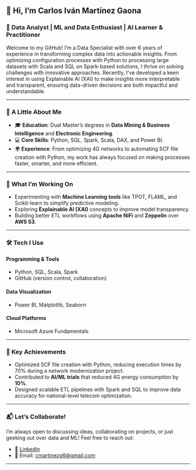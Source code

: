 ## 👋 Hi, I’m Carlos Iván Martínez Gaona  

### 🌟 **Data Analyst | ML and Data Enthusiast | AI Learner & Practitioner**  

Welcome to my GitHub! I’m a Data Specialist with over 6 years of experience in transforming complex data into actionable insights. From optimizing configuration processes with Python to processing large datasets with Scala and SQL on Spark-based solutions, I thrive on solving challenges with innovative approaches. Recently, I’ve developed a keen interest in using Explainable AI (XAI) to make insights more interpretable and transparent, ensuring data-driven decisions are both impactful and understandable.

---

### 🚀 **A Little About Me**  
- 🎓 **Education**: Dual Master’s degrees in **Data Mining & Business Intelligence** and **Electronic Engineering**.  
- 💻 **Core Skills**: Python, SQL, Spark, Scala, DAX, and Power BI.  
- 🌍 **Experience**: From optimizing 4G networks to automating SCF file creation with Python, my work has always focused on making processes faster, smarter, and more efficient.  

---

### 🔧 **What I’m Working On**  
- Experimenting with **Machine Learning tools** like TPOT, FLAML, and Scikit-learn to simplify predictive modeling.  
- Exploring **Explainable AI (XAI)** concepts to improve model transparency.  
- Building better ETL workflows using **Apache NiFi** and **Zeppelin** over **AWS S3**.  

---

### 🛠 **Tech I Use**  
#### **Programming & Tools**  
- Python, SQL, Scala, Spark  
- GitHub (version control, collaboration)  

#### **Data Visualization**  
- Power BI, Matplotlib, Seaborn  

#### **Cloud Platforms**  
- Microsoft Azure Fundamentals  

---

### 🌟 **Key Achievements**  
- Optimized SCF file creation with Python, reducing execution times by 70% during a network modernization project.
- Contributed to **AI/ML trials** that reduced 4G energy consumption by **10%**.  
- Designed scalable ETL pipelines with Spark and SQL to improve data accuracy for national-level telecom optimization.  

---

### 📬 **Let’s Collaborate!**  
I’m always open to discussing ideas, collaborating on projects, or just geeking out over data and ML! Feel free to reach out:  
- 🔗 [LinkedIn](https://www.linkedin.com/in/carlos-ivan-martinez-gaona/)  
- 📧 Email: cmartinezg6@gmail.com  

---
